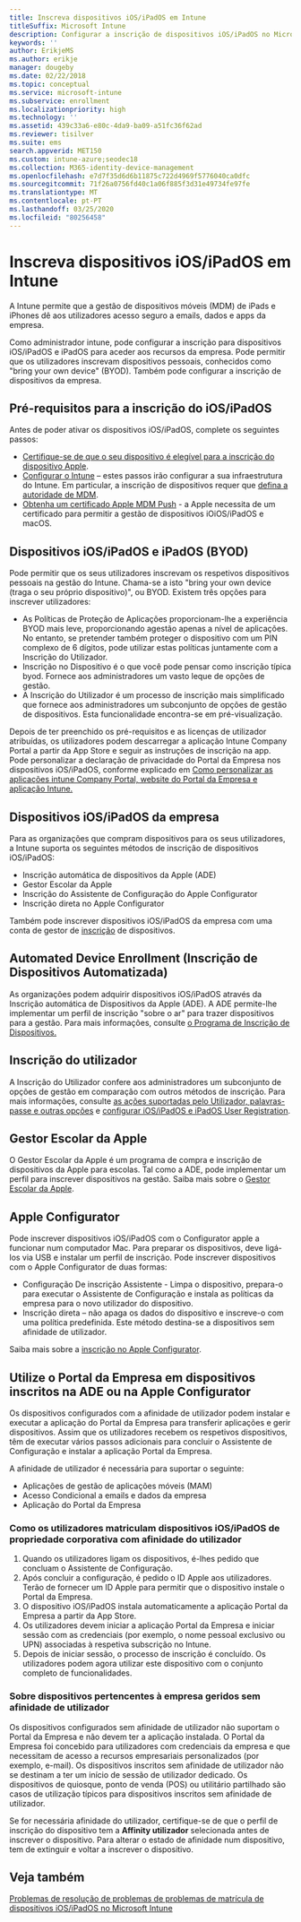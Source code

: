 ```yaml
---
title: Inscreva dispositivos iOS/iPadOS em Intune
titleSuffix: Microsoft Intune
description: Configurar a inscrição de dispositivos iOS/iPadOS no Microsoft Intune.
keywords: ''
author: ErikjeMS
ms.author: erikje
manager: dougeby
ms.date: 02/22/2018
ms.topic: conceptual
ms.service: microsoft-intune
ms.subservice: enrollment
ms.localizationpriority: high
ms.technology: ''
ms.assetid: 439c33a6-e80c-4da9-ba09-a51fc36f62ad
ms.reviewer: tisilver
ms.suite: ems
search.appverid: MET150
ms.custom: intune-azure;seodec18
ms.collection: M365-identity-device-management
ms.openlocfilehash: e7d7f35d6d6b11875c722d4969f5776040ca0dfc
ms.sourcegitcommit: 71f26a0756fd40c1a06f885f3d31e49734fe97fe
ms.translationtype: MT
ms.contentlocale: pt-PT
ms.lasthandoff: 03/25/2020
ms.locfileid: "80256458"
---
```

# <a name="enroll-iosipados-devices-in-intune"></a>Inscreva dispositivos iOS/iPadOS em Intune

A Intune permite que a gestão de dispositivos móveis (MDM) de iPads e iPhones dê aos utilizadores acesso seguro a emails, dados e apps da empresa.

Como administrador intune, pode configurar a inscrição para dispositivos iOS/iPadOS e iPadOS para aceder aos recursos da empresa. Pode permitir que os utilizadores inscrevam dispositivos pessoais, conhecidos como "bring your own device" (BYOD). Também pode configurar a inscrição de dispositivos da empresa.

## <a name="prerequisites-for-iosipados-enrollment"></a>Pré-requisitos para a inscrição do iOS/iPadOS

Antes de poder ativar os dispositivos iOS/iPadOS, complete os seguintes passos:

- [Certifique-se de que o seu dispositivo é elegível para a inscrição do dispositivo Apple](https://support.apple.com/en-us/HT204142#eligibility).
- [Configurar o Intune](../fundamentals/setup-steps.md) – estes passos irão configurar a sua infraestrutura do Intune. Em particular, a inscrição de dispositivos requer que [defina a autoridade de MDM](../fundamentals/mdm-authority-set.md).
- [Obtenha um certificado Apple MDM Push](apple-mdm-push-certificate-get.md) - a Apple necessita de um certificado para permitir a gestão de dispositivos iOiOS/iPadOS e macOS.

## <a name="user-owned-iosipados-and-ipados-devices-byod"></a>Dispositivos iOS/iPadOS e iPadOS (BYOD)

Pode permitir que os seus utilizadores inscrevam os respetivos dispositivos pessoais na gestão do Intune. Chama-se a isto "bring your own device (traga o seu próprio dispositivo)", ou BYOD. Existem três opções para inscrever utilizadores:
- As Políticas de Proteção de Aplicações proporcionam-lhe a experiência BYOD mais leve, proporcionando agestão apenas a nível de aplicações. No entanto, se pretender também proteger o dispositivo com um PIN complexo de 6 dígitos, pode utilizar estas políticas juntamente com a Inscrição do Utilizador.
- Inscrição no Dispositivo é o que você pode pensar como inscrição típica byod. Fornece aos administradores um vasto leque de opções de gestão.
- A Inscrição do Utilizador é um processo de inscrição mais simplificado que fornece aos administradores um subconjunto de opções de gestão de dispositivos. Esta funcionalidade encontra-se em pré-visualização. 

Depois de ter preenchido os pré-requisitos e as licenças de utilizador atribuídas, os utilizadores podem descarregar a aplicação Intune Company Portal a partir da App Store e seguir as instruções de inscrição na app. Pode personalizar a declaração de privacidade do Portal da Empresa nos dispositivos iOS/iPadOS, conforme explicado em [Como personalizar as aplicações intune Company Portal, website do Portal da Empresa e aplicação Intune.](../apps/company-portal-app.md#configuration)

## <a name="company-owned-iosipados-devices"></a>Dispositivos iOS/iPadOS da empresa

Para as organizações que compram dispositivos para os seus utilizadores, a Intune suporta os seguintes métodos de inscrição de dispositivos iOS/iPadOS:

- Inscrição automática de dispositivos da Apple (ADE)
- Gestor Escolar da Apple
- Inscrição do Assistente de Configuração do Apple Configurator
- Inscrição direta no Apple Configurator

Também pode inscrever dispositivos iOS/iPadOS da empresa com uma conta de gestor de [inscrição](device-enrollment-manager-enroll.md) de dispositivos.

## <a name="automated-device-enrollment"></a>Automated Device Enrollment (Inscrição de Dispositivos Automatizada)

As organizações podem adquirir dispositivos iOS/iPadOS através da Inscrição automática de Dispositivos da Apple (ADE). A ADE permite-lhe implementar um perfil de inscrição "sobre o ar" para trazer dispositivos para a gestão. Para mais informações, consulte [o Programa de Inscrição de Dispositivos.](device-enrollment-program-enroll-ios.md)

## <a name="user-enrollment"></a>Inscrição do utilizador
A Inscrição do Utilizador confere aos administradores um subconjunto de opções de gestão em comparação com outros métodos de inscrição. Para mais informações, consulte [as ações suportadas pelo Utilizador, palavras-passe e outras opções](ios-user-enrollment-supported-actions.md) e [configurar iOS/iPadOS e iPadOS User Registration](ios-user-enrollment.md).

## <a name="apple-school-manager"></a>Gestor Escolar da Apple

O Gestor Escolar da Apple é um programa de compra e inscrição de dispositivos da Apple para escolas. Tal como a ADE, pode implementar um perfil para inscrever dispositivos na gestão. Saiba mais sobre o [Gestor Escolar da Apple](apple-school-manager-set-up-ios.md).

## <a name="apple-configurator"></a>Apple Configurator

Pode inscrever dispositivos iOS/iPadOS com o Configurator apple a funcionar num computador Mac. Para preparar os dispositivos, deve ligá-los via USB e instalar um perfil de inscrição. Pode inscrever dispositivos com o Apple Configurator de duas formas:

- Configuração De inscrição Assistente - Limpa o dispositivo, prepara-o para executar o Assistente de Configuração e instala as políticas da empresa para o novo utilizador do dispositivo.
- Inscrição direta – não apaga os dados do dispositivo e inscreve-o com uma política predefinida. Este método destina-se a dispositivos sem afinidade de utilizador.

Saiba mais sobre a [inscrição no Apple Configurator](apple-configurator-enroll-ios.md).

## <a name="use-the-company-portal-on-ade-enrolled-or-apple-configurator-enrolled-devices"></a>Utilize o Portal da Empresa em dispositivos inscritos na ADE ou na Apple Configurator

Os dispositivos configurados com a afinidade de utilizador podem instalar e executar a aplicação do Portal da Empresa para transferir aplicações e gerir dispositivos. Assim que os utilizadores recebem os respetivos dispositivos, têm de executar vários passos adicionais para concluir o Assistente de Configuração e instalar a aplicação Portal da Empresa.

A afinidade de utilizador é necessária para suportar o seguinte:

- Aplicações de gestão de aplicações móveis (MAM)
- Acesso Condicional a emails e dados da empresa
- Aplicação do Portal da Empresa

### <a name="how-users-enroll-corporate-owned-iosipados-devices-with-user-affinity"></a>Como os utilizadores matriculam dispositivos iOS/iPadOS de propriedade corporativa com afinidade do utilizador

1. Quando os utilizadores ligam os dispositivos, é-lhes pedido que concluam o Assistente de Configuração.
2. Após concluir a configuração, é pedido o ID Apple aos utilizadores. Terão de fornecer um ID Apple para permitir que o dispositivo instale o Portal da Empresa.
3. O dispositivo iOS/iPadOS instala automaticamente a aplicação Portal da Empresa a partir da App Store.
4. Os utilizadores devem iniciar a aplicação Portal da Empresa e iniciar sessão com as credenciais (por exemplo, o nome pessoal exclusivo ou UPN) associadas à respetiva subscrição no Intune.
5. Depois de iniciar sessão, o processo de inscrição é concluído. Os utilizadores podem agora utilizar este dispositivo com o conjunto completo de funcionalidades.

### <a name="about-corporate-owned-managed-devices-with-no-user-affinity"></a>Sobre dispositivos pertencentes à empresa geridos sem afinidade de utilizador

Os dispositivos configurados sem afinidade de utilizador não suportam o Portal da Empresa e não devem ter a aplicação instalada. O Portal da Empresa foi concebido para utilizadores com credenciais da empresa e que necessitam de acesso a recursos empresariais personalizados (por exemplo, e-mail). Os dispositivos inscritos sem afinidade de utilizador não se destinam a ter um início de sessão de utilizador dedicado. Os dispositivos de quiosque, ponto de venda (POS) ou utilitário partilhado são casos de utilização típicos para dispositivos inscritos sem afinidade de utilizador.

Se for necessária afinidade do utilizador, certifique-se de que o perfil de inscrição do dispositivo tem a **Affinity utilizador** selecionada antes de inscrever o dispositivo. Para alterar o estado de afinidade num dispositivo, tem de extinguir e voltar a inscrever o dispositivo.

## <a name="see-also"></a>Veja também

[Problemas de resolução de problemas de problemas de matrícula de dispositivos iOS/iPadOS no Microsoft Intune](https://support.microsoft.com/help/4039809)
